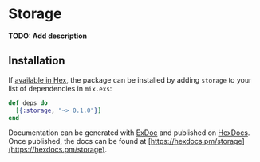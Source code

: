 # Storage

**TODO: Add description**

## Installation

If [available in Hex](https://hex.pm/docs/publish), the package can be installed
by adding `storage` to your list of dependencies in `mix.exs`:

```elixir
def deps do
  [{:storage, "~> 0.1.0"}]
end
```

Documentation can be generated with [ExDoc](https://github.com/elixir-lang/ex_doc)
and published on [HexDocs](https://hexdocs.pm). Once published, the docs can
be found at [https://hexdocs.pm/storage](https://hexdocs.pm/storage).

